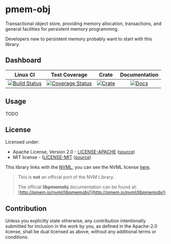# pmem-obj

Transactional object store, providing memory allocation,
transactions, and general facilities for persistent memory programming.

Developers new to persistent memory probably want to start with this library.

## Dashboard

| Linux CI | Test Coverage | Crate | Documentation |
|:--------:|:-------------:|:-----:|:-------------:|
| [![Build Status](https://travis-ci.org/icorderi/rust-pmem.svg?branch=master)](https://travis-ci.org/icorderi/rust-pmem) | [![Coverage Status](https://coveralls.io/repos/icorderi/rust-pmem/badge.svg?branch=master)](https://coveralls.io/r/icorderi/rust-pmem?branch=master) | [![Crate](http://meritbadge.herokuapp.com/pmem-obj)](https://crates.io/crates/pmem-obj) | [![Docs](https://img.shields.io/badge/docs-up--to--date-blue.svg)](https://icorderi.github.io/rust-pmem/pmem-obj/)

## Usage

TODO

## License

Licensed under:

- Apache License, Version 2.0 - [LICENSE-APACHE](../LICENSE-APACHE) ([source](http://www.apache.org/licenses/LICENSE-2.0))
- MIT license - ([LICENSE-MIT](../LICENSE-MIT) ([source](http://opensource.org/licenses/MIT))

This library links with the [NVML](https://github.com/pmem/nvml), you can see the NVML license [here](https://github.com/pmem/nvml/blob/master/LICENSE).

> This is **not** an official port of the NVM Library.
>
> The official **libpmemobj** documentation can be found at: [http://pmem.io/nvml/libpmemobj/](http://pmem.io/nvml/libpmemobj/)

## Contribution

Unless you explicitly state otherwise, any contribution intentionally submitted
for inclusion in the work by you, as defined in the Apache-2.0 license, shall be dual licensed as above, without any
additional terms or conditions.
